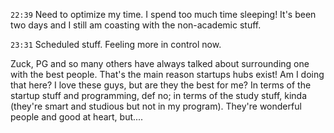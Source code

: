 `22:39`
Need to optimize my time. I spend too much time sleeping! It's been two days and I still am coasting with the non-academic stuff.

`23:31`
Scheduled stuff. Feeling more in control now.

Zuck, PG and so many others have always talked about surrounding one with the best people. That's the main reason startups hubs exist! Am I doing that here? I love these guys, but are they the best for me? In terms of the startup stuff and programming, def no; in terms of the study stuff, kinda (they're smart and studious but not in my program). They're wonderful people and good at heart, but....